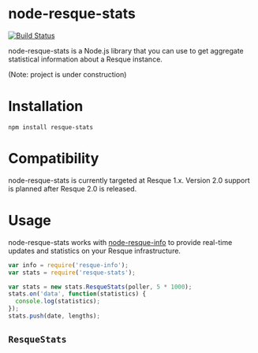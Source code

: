 node-resque-stats
=================

[![Build Status](https://travis-ci.org/BinaryMuse/node-resque-stats.png?branch=master)](https://travis-ci.org/BinaryMuse/node-resque-stats)

node-resque-stats is a Node.js library that you can use to get aggregate statistical information about a Resque instance.

(Note: project is under construction)

Installation
============

    npm install resque-stats

Compatibility
=============

node-resque-stats is currently targeted at Resque 1.x. Version 2.0 support is planned after Resque 2.0 is released.

Usage
=====

node-resque-stats works with [node-resque-info](https://github.com/BinaryMuse/node-resque-info) to provide real-time updates and statistics on your Resque infrastructure.

```javascript
var info = require('resque-info');
var stats = require('resque-stats');

var stats = new stats.ResqueStats(poller, 5 * 1000);
stats.on('data', function(statistics) {
  console.log(statistics);
});
stats.push(date, lengths);
```

`ResqueStats`
-------------
